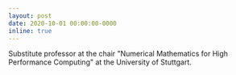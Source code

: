```yaml
---
layout: post
date: 2020-10-01 00:00:00-0000
inline: true
---
```


Substitute professor at the chair "Numerical Mathematics for High Performance Computing" at the University of Stuttgart.
